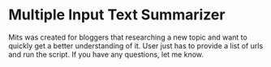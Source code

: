 # Multiple Input Text Summarizer
Mits was created for bloggers that researching a new topic and want to quickly get a better understanding of it. User just has to provide a list of urls and run the script. If you have any questions, let me know.